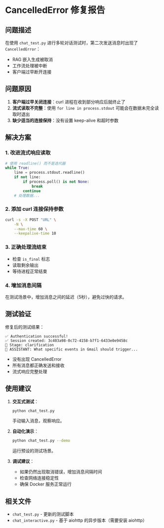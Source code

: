 # CancelledError 修复报告

## 问题描述
在使用 `chat_test.py` 进行多轮对话测试时，第二次发送消息时出现了 `CancelledError`：
- RAG 嵌入生成被取消
- 工作流处理被中断
- 客户端过早断开连接

## 问题原因
1. **客户端过早关闭连接**：curl 进程在收到部分响应后就终止了
2. **流式读取不完整**：使用 `for line in process.stdout` 可能会在数据未完全读取时退出
3. **缺少适当的连接保持**：没有设置 keep-alive 和超时参数

## 解决方案

### 1. 改进流式响应读取
```python
# 使用 readline() 而不是迭代器
while True:
    line = process.stdout.readline()
    if not line:
        if process.poll() is not None:
            break
        continue
    # 处理数据...
```

### 2. 添加 curl 连接保持参数
```bash
curl -s -X POST "URL" \
    -N \
    --max-time 60 \
    --keepalive-time 10
```

### 3. 正确处理流结束
- 检查 `is_final` 标志
- 读取剩余输出
- 等待进程正常结束

### 4. 增加消息间隔
在测试场景中，增加消息之间的延迟（5秒），避免过快的请求。

## 测试验证

修复后的测试结果：
```
✅ Authentication successful!
✅ Session created: 3c403a98-0c72-4158-b7f1-6433e0e9458c
🔄 Stage: clarification
🤖 ASSISTANT: What specific events in Gmail should trigger...
```

- 没有出现 CancelledError
- 所有消息都正确发送和接收
- 流式响应完整处理

## 使用建议

1. **交互式测试**：
   ```bash
   python chat_test.py
   ```
   手动输入消息，观察响应。

2. **自动化演示**：
   ```bash
   python chat_test.py --demo
   ```
   运行预设的测试场景。

3. **调试建议**：
   - 如果仍然出现取消错误，增加消息间隔时间
   - 检查网络连接稳定性
   - 确保 Docker 服务正常运行

## 相关文件
- `chat_test.py` - 更新的测试脚本
- `chat_interactive.py` - 基于 aiohttp 的异步版本（需要安装 aiohttp）